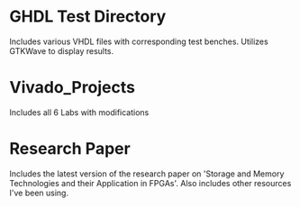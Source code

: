 # GHDL Test Directory
 Includes various VHDL files with corresponding test benches. 
 Utilizes GTKWave to display results.

# Vivado_Projects
 Includes all 6 Labs with modifications

# Research Paper
 Includes the latest version of the research paper on 'Storage and Memory Technologies and their Application in FPGAs'. Also includes other resources I've been using. 
